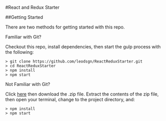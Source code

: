 #React and Redux Starter

##Getting Started

There are two methods for getting started with this repo.

Familiar with Git?

Checkout this repo, install dependencies, then start the gulp process with the following:
````
> git clone https://github.com/leodsgn/ReactReduxStarter.git
> cd ReactReduxStarter
> npm install
> npm start
````
Not Familiar with Git?

Click [here](https://github.com/leodsgn/ReactReduxStarter/archive/master.zip) then download the .zip file. Extract the contents of the zip file, then open your terminal, change to the project directory, and:

````
> npm install
> npm start
````